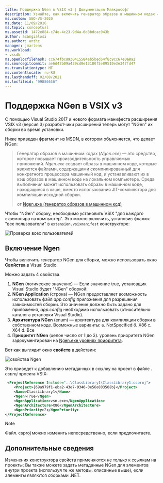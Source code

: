 ```yaml
---
title: Поддержка NGen в VSIX v3 | Документация Майкрософт
description: Узнайте, как включить генератор образов в машинном кодах — инструмент, который разработчики расширений могут использовать для повышения производительности управляемых приложений.
ms.custom: SEO-VS-2020
ms.date: 11/09/2016
ms.topic: conceptual
ms.assetid: 1472e884-c74e-4c23-9d4a-6d8bdcac043b
author: acangialosi
ms.author: anthc
manager: jmartens
ms.workload:
- vssdk
ms.openlocfilehash: cc674fbc8930415584eb5bed64f8c9cc67e0a8a2
ms.sourcegitcommit: ae6d47b09a439cd0e13180f5e89510e3e347fd47
ms.translationtype: MT
ms.contentlocale: ru-RU
ms.lasthandoff: 02/08/2021
ms.locfileid: "99886656"
---
```

# <a name="ngen-support-in-vsix-v3"></a>Поддержка NGen в VSIX v3

С помощью Visual Studio 2017 и нового формата манифеста расширения VSIX v3 (версия 3) разработчики расширений теперь могут "NGen" их сборки во время установки.

Ниже приведен фрагмент из MSDN, в котором объясняется, что делает NGen:

>Генератор образов в машинном кодах (*Ngen.exe*) — это средство, которое повышает производительность управляемых приложений. *Ngen.exe* создает образы в машинном коде, которые являются файлами, содержащими скомпилированный для конкретного процессора машинный код, и устанавливают их в кэш образов в машинном коде на локальном компьютере. Среда выполнения может использовать образы в машинном коде, находящиеся в кэше, вместо использования JIT-компилятора для компиляции исходной сборки.
>
>от [Ngen.exe (генератор образов в машинном код)](/dotnet/framework/tools/ngen-exe-native-image-generator)

Чтобы "NGen" сборку, необходимо установить VSIX "для каждого экземпляра на компьютер". Это можно включить, установив флажок "все пользователи" в `extension.vsixmanifest` конструкторе:

![Проверка всех пользователей](media/check-all-users.png)

## <a name="how-to-enable-ngen"></a>Включение Ngen

Чтобы включить генератор NGen для сборки, можно использовать окно **Свойства** в Visual Studio.

Можно задать 4 свойства.

1. **NGen** (логическое значение) — Если значение true, установщик Visual Studio будет "NGen" сборкой.
2. **NGen Application** (строка) — NGen предоставляет возможность использовать файл *app.config* приложения для разрешения зависимостей сборки. Это значение должно быть задано для приложения, *app.config* необходимо использовать (относительно каталога установки Visual Studio).
3. **Архитектура NGen** (enum) — архитектура для компиляции сборки в собственном коде. Возможные варианты: a. NotSpecified б. X86 c. X64 d. Все
4. **Приоритет NGen** (целое число от 1 до 3). уровень приоритета NGen задокументирован на [Ngen.exe уровнях приоритета](/dotnet/framework/tools/ngen-exe-native-image-generator#priority-levels).

Вот как выглядит окно **свойств** в действии:

![свойства Ngen](media/ngen-in-properties.png)

Это приведет к добавлению метаданных в ссылку на проект в файле *. csproj* проекта VSIX:

```xml
 <ProjectReference Include="..\ClassLibrary1\ClassLibrary1.csproj">
    <Project>{69a979f1-eba2-43e7-9346-0e56e803508b}</Project>
    <Name>ClassLibrary1</Name>
    <Ngen>True</Ngen>
    <NgenApplication>vsn.exe</NgenApplication>
    <NgenArchitecture>X86</NgenArchitecture>
    <NgenPriority>2</NgenPriority>
</ProjectReference>
```

> [!NOTE]
> Файл. csproj можно изменить непосредственно, если предпочитаете.

## <a name="extra-information"></a>Дополнительные сведения

Изменения конструктора свойств применяются не только к ссылкам на проекты; Вы также можете задать метаданные NGen для элементов внутри проекта (используя те же методы, описанные выше), если элементы являются сборками .NET.
